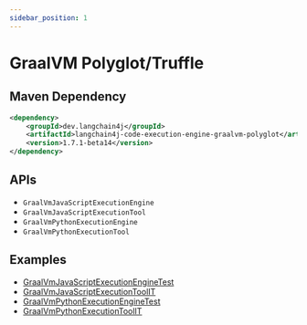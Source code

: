 ```yaml
---
sidebar_position: 1
---
```


# GraalVM Polyglot/Truffle


## Maven Dependency

```xml
<dependency>
    <groupId>dev.langchain4j</groupId>
    <artifactId>langchain4j-code-execution-engine-graalvm-polyglot</artifactId>
    <version>1.7.1-beta14</version>
</dependency>
```

## APIs

- `GraalVmJavaScriptExecutionEngine`
- `GraalVmJavaScriptExecutionTool`
- `GraalVmPythonExecutionEngine`
- `GraalVmPythonExecutionTool`


## Examples

- [GraalVmJavaScriptExecutionEngineTest](https://github.com/langchain4j/langchain4j/blob/main/code-execution-engines/langchain4j-code-execution-engine-graalvm-polyglot/src/test/java/dev/langchain4j/code/graalvm/GraalVmJavaScriptExecutionEngineTest.java)
- [GraalVmJavaScriptExecutionToolIT](https://github.com/langchain4j/langchain4j/blob/main/code-execution-engines/langchain4j-code-execution-engine-graalvm-polyglot/src/test/java/dev/langchain4j/agent/tool/graalvm/GraalVmJavaScriptExecutionToolIT.java)
- [GraalVmPythonExecutionEngineTest](https://github.com/langchain4j/langchain4j/blob/main/code-execution-engines/langchain4j-code-execution-engine-graalvm-polyglot/src/test/java/dev/langchain4j/code/graalvm/GraalVmPythonExecutionEngineTest.java)
- [GraalVmPythonExecutionToolIT](https://github.com/langchain4j/langchain4j/blob/main/code-execution-engines/langchain4j-code-execution-engine-graalvm-polyglot/src/test/java/dev/langchain4j/agent/tool/graalvm/GraalVmPythonExecutionToolIT.java)
